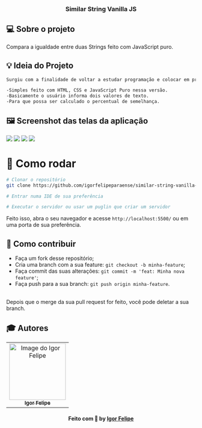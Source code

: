 <h3 align="center">
  Similar String Vanilla JS
</h3>

## 💻 Sobre o projeto

Compara a igualdade entre duas Strings feito com JavaScript puro. 

## :bulb: Ideia do Projeto

```bash
Surgiu com a finalidade de voltar a estudar programação e colocar em prática.

-Simples feito com HTML, CSS e JavaScript Puro nessa versão.
-Basicamente o usuário informa dois valores de texto.
-Para que possa ser calculado o percentual de semelhança.

```
## 🖼 Screenshot das telas da aplicação 

<div>
  <img src="https://user-images.githubusercontent.com/83182736/128566429-f699b703-17e1-4a66-8d9c-5ca8a7e1e62c.png" />
  <img src="https://user-images.githubusercontent.com/83182736/128567695-48dfec04-8138-4cee-98fe-f01e523d7160.png" />
  <img src="https://user-images.githubusercontent.com/83182736/128567724-99d71ea1-9568-4cff-989b-5e65a9daefc8.png" />
  <img src="https://user-images.githubusercontent.com/83182736/128567745-da838f4d-6c20-4003-9fae-a743a39bae44.png" />
</div
<br/>
  
 # 👷 Como rodar

```bash
# Clonar o repositório
git clone https://github.com/igorfelipeparaense/similar-string-vanilla-js

# Entrar numa IDE de sua preferência 

# Executar o servidor ou usar um puglin que criar um servidor

```

Feito isso, abra o seu navegador e acesse `http://localhost:5500/`
ou em uma porta de sua preferência.

 ## 🤔 Como contribuir <br/>

- Faça um fork desse repositório; <br/>
- Cria uma branch com a sua feature: `git checkout -b minha-feature`;<br/>
- Faça commit das suas alterações: `git commit -m 'feat: Minha nova feature'`; <br/>
- Faça push para a sua branch: `git push origin minha-feature`.<br/>
<br/>
Depois que o merge da sua pull request for feito, você pode deletar a sua branch. <br/>


## :mortar_board: Autores

<table align="center">
    <tr>
        <td align="center">
            <a href="https://github.com/igorfelipeparaense">
                <img src="https://avatars.githubusercontent.com/u/83182736?s=400&u=4e7e9f34ab638aa2879d9bb94cf161b9f5bd3fe0&v=4" width="150px;" alt="Image do Igor Felipe" />
                <br />
                <sub><b>Igor Felipe</b></sub>
            </a>
        </td>    
    </tr>
</table>
<h4 align="center">
   Feito com 💜 by  <a href="https://www.linkedin.com/in/igorfelipeparaense/" target="_blank"> Igor Felipe </a>
</h4>
